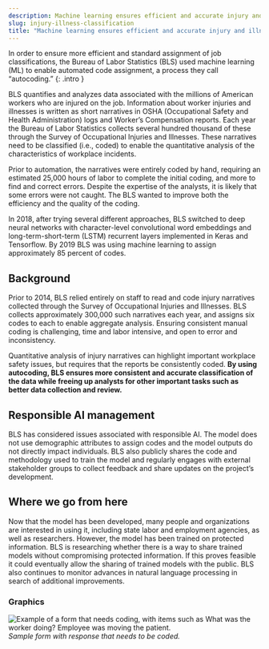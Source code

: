 ```yaml
---
description: Machine learning ensures efficient and accurate injury and illness classification
slug: injury-illness-classification
title: "Machine learning ensures efficient and accurate injury and illness classification"
---
```

In order to ensure more efficient and standard assignment of job classifications, the Bureau of Labor Statistics (BLS) used machine learning (ML) to enable automated code assignment, a process they call “autocoding.”
{: .intro }

BLS quantifies and analyzes data associated with the millions of American workers who are injured on the job. Information about worker injuries and illnesses is written as short narratives in OSHA (Occupational Safety and Health Administration) logs and Worker’s Compensation reports. Each year the Bureau of Labor Statistics collects several hundred thousand of these through the Survey of Occupational Injuries and Illnesses. These narratives need to be classified (i.e., coded) to enable the quantitative analysis of the characteristics of workplace incidents. 

Prior to automation, the narratives were entirely coded by hand, requiring an estimated 25,000 hours of labor to complete the initial coding, and more to find and correct errors. Despite the expertise of the analysts, it is likely that some errors were not caught. The BLS wanted to improve both the efficiency and the quality of the coding.

In 2018, after trying several different approaches, BLS switched to deep neural networks with character-level convolutional word embeddings and long-term-short-term (LSTM) recurrent layers implemented in Keras and Tensorflow. By 2019 BLS was using machine learning to assign approximately 85 percent of codes.

## Background
Prior to 2014, BLS relied entirely on staff to read and code injury narratives collected through the Survey of Occupational Injuries and Illnesses. BLS collects approximately 300,000 such narratives each year, and assigns six codes to each to enable aggregate analysis. Ensuring consistent manual coding is challenging, time and labor intensive, and open to error and inconsistency. 

Quantitative analysis of injury narratives can highlight important workplace safety issues, but requires that the reports be consistently coded. **By using autocoding, BLS ensures more consistent and accurate classification of the data while freeing up analysts for other important tasks such as better data collection and review.**

## Responsible AI management
BLS has considered issues associated with responsible AI. The model does not use demographic attributes to assign codes and the model outputs do not directly impact individuals. BLS also publicly shares the code and methodology used to train the model and regularly engages with external stakeholder groups to collect feedback and share updates on the project’s development. 

## Where we go from here
Now that the model has been developed, many people and organizations are interested in using it, including state labor and employment agencies, as well as researchers. However, the model has been trained on protected information. BLS is researching whether there is a way to share  trained models without compromising protected information. If this proves feasible it could eventually allow the sharing of trained models with the public. BLS also continues to monitor advances in natural language processing in search of additional improvements. 

### Graphics

![Example of a form that needs coding, with items such as What was the worker doing? Employee was moving the patient.](../images/ai-uca-automated-coding.jpg)
_Sample form with response that needs to be coded._